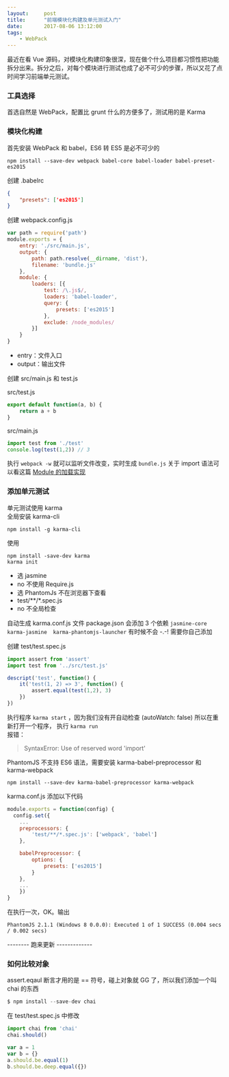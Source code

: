 ```yaml
---
layout:     post
title:      "前端模块化构建及单元测试入门"
date:       2017-08-06 13:12:00
tags:
    - WebPack
---
```


最近在看 Vue 源码，对模块化构建印象很深，现在做个什么项目都习惯性把功能拆分出来。拆分之后，对每个模块进行测试也成了必不可少的步骤，所以又花了点时间学习前端单元测试。  
### 工具选择

首选自然是 WebPack，配置比 grunt 什么的方便多了，测试用的是 Karma  

### 模块化构建

首先安装 WebPack 和 babel，ES6 转 ES5 是必不可少的

    npm install --save-dev webpack babel-core babel-loader babel-preset-es2015

创建 .babelrc  

```json
{
    "presets": ['es2015']
}
```

创建 webpack.config.js

```js
var path = require('path')
module.exports = {
    entry: './src/main.js',
    output: {
        path: path.resolve(__dirname, 'dist'),
        filename: 'bundle.js'
    },
    module: {
        loaders: [{
            test: /\.js$/,
            loaders: 'babel-loader',
            query: {
                presets: ['es2015']
            },
            exclude: /node_modules/
        }]
    }
}
```

- entry：文件入口
- output：输出文件

创建 src/main.js 和 test.js

src/test.js

```js
export default function(a, b) {
    return a + b
}
```

src/main.js

```js
import test from './test'
console.log(test(1,2)) // 3
```

执行 `webpack -w` 就可以监听文件改变，实时生成 `bundle.js`
关于 import 语法可以看这篇 <a href="http://es6.ruanyifeng.com/#docs/module-loader" target="_blank">Module 的加载实现</a>

### 添加单元测试

单元测试使用 karma  
全局安装 karma-cli  

    npm install -g karma-cli

使用

    npm install -save-dev karma
    karma init

- 选 jasmine
- no 不使用 Require.js
- 选 PhantomJs 不在浏览器下查看
- test/\*\*/\*.spec.js
- no 不全局检查

自动生成 karma.conf.js 文件
package.json 会添加 3 个依赖 ` jasmine-core karma-jasmine  karma-phantomjs-launcher ` 有时候不会 -.-! 需要你自己添加  

创建 test/test.spec.js

```js
import assert from 'assert'
import test from '../src/test.js'

descript('test', function() {
    it('test(1, 2) => 3', function() {
        assert.equal(test(1,2), 3)
    })
})
```

执行程序 `karma start` ，因为我们没有开自动检查 (autoWatch: false) 所以在重新打开一个程序， 执行 `karma run`  
报错：
>SyntaxError: Use of reserved word 'import'  

PhantomJS 不支持 ES6 语法，需要安装 karma-babel-preprocessor 和 karma-webpack

    npm install --save-dev karma-babel-preprocessor karma-webpack

karma.conf.js 添加以下代码

```js
module.exports = function(config) {
  config.set({
    ...
    preprocessors: {
        'test/**/*.spec.js': ['webpack', 'babel']
    },

    babelPreprocessor: {
        options: {
            presets: ['es2015']
        }
    },
    ...
    })
}
```

在执行一次，OK。输出

    PhantomJS 2.1.1 (Windows 8 0.0.0): Executed 1 of 1 SUCCESS (0.004 secs / 0.002 secs)

-------- 跑来更新 -------------

### 如何比较对象

assert.eqaul 断言才用的是 == 符号，碰上对象就 GG 了，所以我们添加一个叫 chai 的东西

```js
$ npm install --save-dev chai
```

在 test/test.spec.js 中修改

```js
import chai from 'chai'
chai.should()

var a = 1
var b = {}
a.should.be.equal(1)
b.should.be.deep.equal({})
```





